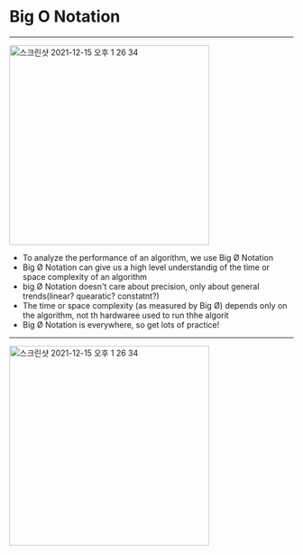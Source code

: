 # Big O Notation

---
<img width="354" alt="스크린샷 2021-12-15 오후 1 26 34" src="https://user-images.githubusercontent.com/80245801/146124311-ddde1ee5-81bc-4c62-9d2c-2808f5adf1fe.png">

- To analyze the performance of an algorithm, we use Big Ø Notation
- Big Ø Notation can give us a high level understandig of the time or space complexity of an algorithm
- big Ø Notation doesn't care about precision, only about general trends(linear? quearatic? constatnt?)
- The time or space complexity (as measured by Big Ø) depends only on the algorithm, not th hardwaree used to run thhe algorit
- Big Ø Notation is everywhere, so get lots of practice!

---
<img width="354" alt="스크린샷 2021-12-15 오후 1 26 34" src="https://user-images.githubusercontent.com/80245801/146124340-1a589f05-169b-43e4-be51-8584894700ca.png">
